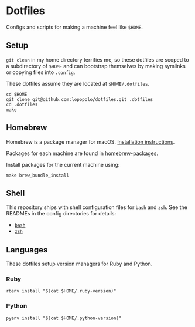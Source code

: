 # Dotfiles

Configs and scripts for making a machine feel like `$HOME`.

## Setup

`git clean` in my home directory terrifies me, so these dotfiles are scoped to a
subdirectory of `$HOME` and can bootstrap themselves by making symlinks or
copying files into `.config`.

These dotfiles assume they are located at `$HOME/.dotfiles`.

```shell
cd $HOME
git clone git@github.com:lopopolo/dotfiles.git .dotfiles
cd .dotfiles
make
```

## Homebrew

Homebrew is a package manager for macOS. [Installation
instructions][install-brew].

[install-brew]: https://docs.brew.sh/Installation

Packages for each machine are found in [homebrew-packages](homebrew-packages).

Install packages for the current machine using:

```shell
make brew_bundle_install
```

## Shell

This repository ships with shell configuration files for `bash` and `zsh`. See
the READMEs in the config directories for details:

- [`bash`](bash)
- [`zsh`](zsh)

## Languages

These dotfiles setup version managers for Ruby and Python.

### Ruby

```shell
rbenv install "$(cat $HOME/.ruby-version)"
```

### Python

```shell
pyenv install "$(cat $HOME/.python-version)"
```
